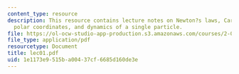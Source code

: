 ```yaml
---
content_type: resource
description: This resource contains lecture notes on Newton?s laws, Cartesian and
  polar coordinates, and dynamics of a single particle.
file: https://ol-ocw-studio-app-production.s3.amazonaws.com/courses/2-003j-dynamics-and-control-i-spring-2007/1e1173e9515ba00437cf6685d160de3e_lec01.pdf
file_type: application/pdf
resourcetype: Document
title: lec01.pdf
uid: 1e1173e9-515b-a004-37cf-6685d160de3e
---
```

